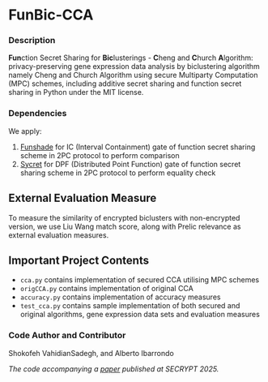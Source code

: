 # FunBic-CCA

### Description
**Fun**ction Secret Sharing for **Bic**lusterings - **C**heng and **C**hurch **A**lgorithm: privacy-preserving gene expression data analysis by biclustering algorithm namely Cheng and Church Algorithm using secure Multiparty Computation (MPC) schemes, including additive secret sharing and function secret sharing in Python under the MIT license.

### Dependencies
We apply:  
1. [Funshade](https://github.com/ibarrond/funshade) for IC (Interval Containment) gate of function secret sharing scheme in 2PC protocol to perform comparison
2. [Sycret](https://github.com/OpenMined/sycret) for DPF (Distributed Point Function) gate of function secret sharing scheme in 2PC protocol to perform equality check

## External Evaluation Measure
To measure the similarity of encrypted biclusters with non-encrypted version, we use Liu Wang match score, along with Prelic relevance as external evaluation measures.

## Important Project Contents
- `cca.py` contains implementation of secured CCA utilising MPC schemes 
- `origCCA.py` contains implementation of original CCA
- `accuracy.py` contains implementation of accuracy measures
- `test_cca.py` contains sample implementation of both secured and original algorithms, gene expression data sets and evaluation measures

### Code Author and Contributor
Shokofeh VahidianSadegh, and Alberto Ibarrondo

_The code accompanying a [paper](https://www.scitepress.org/publishedPapers/2025/134554/pdf/index.html) published at SECRYPT 2025._




